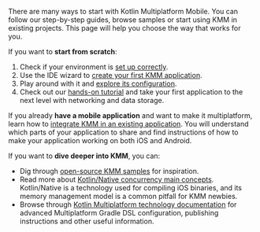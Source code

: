 [//]: # (title: Getting started)
[//]: # (auxiliary-id: Getting_started)

There are many ways to start with Kotlin Multiplatform Mobile. You can follow our step-by-step guides, browse samples or start using KMM in existing projects. 
This page will help you choose the way that works for you.

If you want to **start from scratch**:
1. Check if your environment is [set up correctly](setup.md).
2. Use the IDE wizard to [create your first KMM application](create-first-app.md).
3. Play around with it and [explore its configuration](discover-kmm-project.md).
4. Check out our [hands-on tutorial](hands-on-networking-data-storage.md) and take your first application to the next level with networking and data storage.

If you already **have a mobile application** and want to make it multiplatform, learn how to [integrate KMM in an existing application](integrate-in-existing-app.md). 
You will understand which parts of your application to share and find instructions of how to make your application working on both iOS and Android.

If you want to **dive deeper into KMM**, you can:
* Dig through [open-source KMM samples](samples.md) for inspiration.
* Read more about [Kotlin/Native concurrency main concepts](concurrency-overview.md). Kotlin/Native is a technology used for compiling iOS binaries, and its memory management model is a common pitfall for KMM newbies.
* Browse through [Kotlin Multiplatform technology documentation](https://kotlinlang.org/docs/reference/mpp-intro.html) for advanced Multiplatform Gradle DSL configuration, publishing instructions and other useful information.





